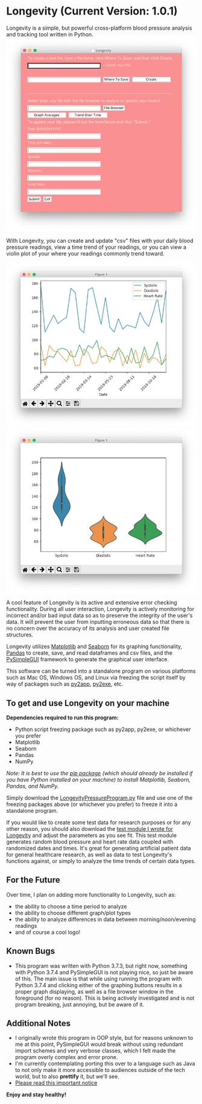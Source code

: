 # Longevity (Current Version: 1.0.1)

Longevity is a simple, but powerful cross-platform blood pressure analysis and tracking tool written in Python.
![](https://raw.githubusercontent.com/TechProofreader/Longevity/master/LongevityPic.png)

With Longevity, you can create and update "csv" files with your daily blood pressure readings, view a time trend of your readings, or you can view a violin plot of your where your readings commonly trend toward.

![](https://github.com/TechProofreader/Longevity/blob/master/LongevityTimeTrend.png)
![](https://github.com/TechProofreader/Longevity/blob/master/LongevityViolinPic.png)

A cool feature of Longevity is its active and extensive error checking functionality. During all user interaction, Longevity is actively monitoring for incorrect and/or bad input data so as to preserve the integrity of the user's data. It will prevent the user from inputting erroneous data so that there is no concern over the accuracy of its analysis and user created file structures.

Longevity utilizes [Matplotlib](https://matplotlib.org/) and [Seaborn](http://seaborn.pydata.org/) for its graphing functionality, [Pandas](https://github.com/pandas-dev/pandas) to create, save, and read dataframes and csv files, and the [PySimpleGUI](https://github.com/PySimpleGUI/PySimpleGUI) framework to generate the graphical user interface.

This software can be turned into a standalone program on various platforms such as Mac OS, Windows OS, and Linux via freezing the script itself by way of packages such as [py2app](https://pypi.org/project/py2app/), [py2exe](http://www.py2exe.org/), etc.

<h2>To get and use Longevity on your machine</h2> 

**Dependencies required to run this program:**
* Python script freezing package such as py2app, py2exe, or whichever you prefer
* Matplotlib
* Seaborn
* Pandas
* NumPy

*Note: It is best to use the [pip package](https://pip.pypa.io/en/stable/) (which should already be installed if you have Python installed on your machine) to install Matplotlib, Seaborn, Pandas, and NumPy.*

Simply download the [LongevityPressureProgram.py](https://github.com/TechProofreader/Longevity/blob/master/LongevityPressureProgram.py) file and use one of the freezing packages above (or whichever you prefer) to freeze it into a standalone program.

If you would like to create some test data for research purposes or for any other reason, you should also download the [test module I wrote for Longevity](https://github.com/TechProofreader/Longevity/blob/master/bloodPressureTesting.py) and adjust the parameters as you see fit. This test module generates random blood pressure and heart rate data coupled with randomized dates and times. It's great for generating artificial patient data for general healthcare research, as well as data to test Longevity's functions against, or simply to analyze the time trends of certain data types.

<h2>For the Future</h2>

Over time, I plan on adding more functionality to Longevity, such as:

* the ability to choose a time period to analyze
* the ability to choose different graph/plot types
* the ability to analyze differences in data between morning/noon/evening readings
* and of course a cool logo!

<h2>Known Bugs</h2>

* This program was written with Python 3.7.3, but right now, something with Python 3.7.4 and PySimpleGUI is not playing nice, so just be aware of this. The main issue is that while using running the program with Python 3.7.4 and clicking either of the graphing buttons results in a proper graph displaying, as well as a file browser window in the foreground (for no reason). This is being actively investigated and is not program breaking, just annoying, but be aware of it.

<h2>Additional Notes</h2>

* I originally wrote this program in OOP style, but for reasons unknown to me at this point, PySimpleGUI would break without using redundant import schemes and very verbose classes, which I felt made the program overly complex and error prone.
* I'm currently contemplating porting this over to a language such as Java to not only make it more accessible to audiences outside of the tech world, but to also **prettify** it, but we'll see.
* [Please read this important notice](https://github.com/TechProofreader/Longevity/blob/master/ImportantNoticePleaseRead.md)

**Enjoy and stay healthy!**
